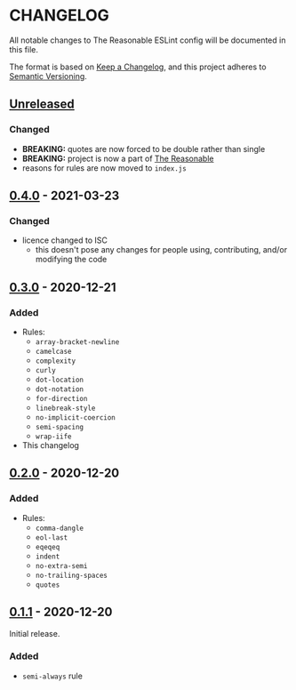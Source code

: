 # CHANGELOG

All notable changes to The Reasonable ESLint config will be documented in this file.

The format is based on [Keep a Changelog], and this project adheres to [Semantic Versioning].

## [Unreleased]

### Changed

- **BREAKING:** quotes are now forced to be double rather than single
- **BREAKING:** project is now a part of [The Reasonable](https://github.com/TheReasonable)
- reasons for rules are now moved to `index.js`

## [0.4.0] - 2021-03-23

### Changed

- licence changed to ISC
  - this doesn't pose any changes for people using, contributing, and/or modifying the code

## [0.3.0] - 2020-12-21

### Added

- Rules:
  - `array-bracket-newline`
  - `camelcase`
  - `complexity`
  - `curly`
  - `dot-location`
  - `dot-notation`
  - `for-direction`
  - `linebreak-style`
  - `no-implicit-coercion`
  - `semi-spacing`
  - `wrap-iife`
- This changelog

## [0.2.0] - 2020-12-20

### Added

- Rules:
  - `comma-dangle`
  - `eol-last`
  - `eqeqeq`
  - `indent`
  - `no-extra-semi`
  - `no-trailing-spaces`
  - `quotes`

## [0.1.1] - 2020-12-20

Initial release.

### Added

- `semi-always` rule

[Unreleased]: https://github.com/TheReasonable/eslint-config/compare/v0.4.0...HEAD
[0.4.0]: https://github.com/TheReasonable/eslint-config/compare/v0.3.0...v0.4.0
[0.3.0]: https://github.com/TheReasonable/eslint-config/compare/v0.2.0...v0.3.0
[0.2.0]: https://github.com/TheReasonable/eslint-config/compare/v0.1.1...v0.2.0
[0.1.1]: https://github.com/TheReasonable/eslint-config/compare/72fd5e913d65577c0e50f19ff16155d53613d4d0...v0.1.1

[Keep a Changelog]: https://keepachangelog.com/en/1.0.0/
[Semantic Versioning]: https://semver.org/spec/v2.0.0.html
